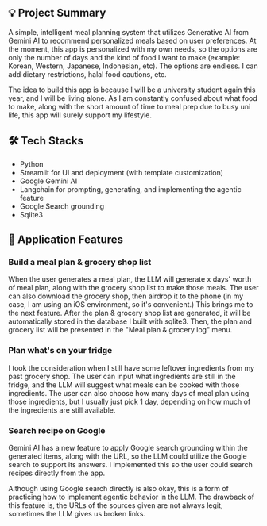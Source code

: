 ## 💡 Project Summary
A simple, intelligent meal planning system that utilizes Generative AI from Gemini AI to recommend personalized meals based on user preferences. At the moment, this app is personalized with my own needs, so the options are only the number of days and the kind of food I want to make (example: Korean, Western, Japanese, Indonesian, etc). The options are endless. I can add dietary restrictions, halal food cautions, etc.

The idea to build this app is because I will be a university student again this year, and I will be living alone. As I am constantly confused about what food to make, along with the short amount of time to meal prep due to busy uni life, this app will surely support my lifestyle.

## 🛠️ Tech Stacks
- Python
- Streamlit for UI and deployment (with template customization) 
- Google Gemini AI
- Langchain for prompting, generating, and implementing the agentic feature
- Google Search grounding
- Sqlite3

## 👾 Application Features
### Build a meal plan & grocery shop list
When the user generates a meal plan, the LLM will generate x days' worth of meal plan, along with the grocery shop list to make those meals. The user can also download the grocery shop, then airdrop it to the phone (in my case, I am using an iOS environment, so it's convenient.) This brings me to the next feature.
After the plan & grocery shop list are generated, it will be automatically stored in the database I built with sqlite3. Then, the plan and grocery list will be presented in the "Meal plan & grocery log" menu.

### Plan what's on your fridge
I took the consideration when I still have some leftover ingredients from my past grocery shop. The user can input what ingredients are still in the fridge, and the LLM will suggest what meals can be cooked with those ingredients. The user can also choose how many days of meal plan using those ingredients, but I usually just pick 1 day, depending on how much of the ingredients are still available.

### Search recipe on Google
Gemini AI has a new feature to apply Google search grounding within the generated items, along with the URL, so the LLM could utilize the Google search to support its answers. I implemented this so the user could search recipes directly from the app.

Although using Google search directly is also okay, this is a form of practicing how to implement agentic behavior in the LLM. The drawback of this feature is, the URLs of the sources given are not always legit, sometimes the LLM gives us broken links.

